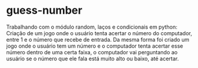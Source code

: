 # guess-number

Trabalhando com o módulo random, laços e condicionais em python: 
Criação de um jogo onde o usuário tenta acertar o número do computador, entre 1 e o número que recebe de entrada.
Da mesma forma foi criado um jogo onde o usuário tem um número e o computador tenta acertar esse número dentro de uma certa faixa, 
o computador vai perguntando ao usuário se o número que ele fala está muito alto ou baixo, até acertar. 

